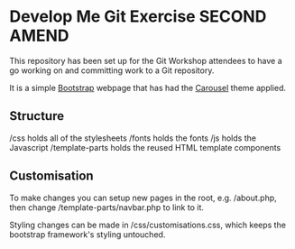 # Develop Me Git Exercise SECOND AMEND

This repository has been set up for the Git Workshop attendees to have a go working on and committing work to a Git repository.

It is a simple [Bootstrap](http://getbootstrap.com/) webpage that has had the [Carousel](http://getbootstrap.com/examples/carousel/) theme applied.

## Structure
/css holds all of the stylesheets
/fonts holds the fonts
/js holds the Javascript
/template-parts holds the reused HTML template components

## Customisation
To make changes you can setup new pages in the root, e.g. /about.php, then change /template-parts/navbar.php to link to it.

Styling changes can be made in /css/customisations.css, which keeps the bootstrap framework's styling untouched.


